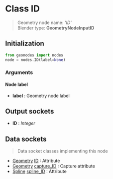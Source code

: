 
# Class ID

> Geometry node name: _'ID'_<br>Blender type:  **GeometryNodeInputID**

## Initialization


```python
from geonodes import nodes
node = nodes.ID(label=None)
```


### Arguments


#### Node label



- **label** : Geometry node label



## Output sockets



- **ID** : _Integer_



## Data sockets

> Data socket classes implementing this node


- [Geometry](../sockets/Geometry.md) [ID](../sockets/Geometry.md#id) : Attribute
- [Geometry](../sockets/Geometry.md) [capture_ID](../sockets/Geometry.md#capture_id) : Capture attribute
- [Spline](../sockets/Spline.md) [spline_ID](../sockets/Spline.md#spline_id) : Attribute


